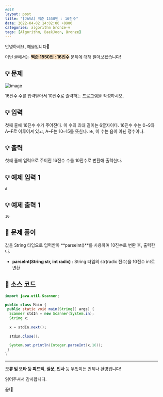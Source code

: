 ```yaml
---
#018
layout: post
title: "[JAVA] 백준 1550번 : 16진수"
date: 2022-04-02 14:02:00 +0900
categories: algorithm bronze-v
tags: [Algorithm, BaekJoon, Bronze]
---
```


안녕하세요, 해을입니다🦖

이번 글에서는 <span style="background-color:#f7ddbe">**백준 1550번 : 16진수**</span> 문제에 대해 알아보겠습니다!

## 💡 문제

![image](https://user-images.githubusercontent.com/39720852/163008851-19a7b1a9-2c43-47ca-912d-e2996bd9e9e0.png)

16진수 수를 입력받아서 10진수로 출력하는 프로그램을 작성하시오.

## 💡 입력

첫째 줄에 16진수 수가 주어진다. 이 수의 최대 길이는 6글자이다. 16진수 수는 0~9와 A~F로 이루어져 있고, A~F는 10~15를 뜻한다. 또, 이 수는 음이 아닌 정수이다.

## 💡 출력

첫째 줄에 입력으로 주어진 16진수 수를 10진수로 변환해 출력한다.

## 💡 예제 입력 1

```
A
```

## 💡 예제 출력 1

```
10
```

## 🚩 문제 풀이

값을 String 타입으로 입력받아 **parseInt()**를 사용하여 10진수로 변환 후, 출력한다.

* **parseInt(String str, int radix)**
  : String 타입의 str(radix 진수)을 10진수 int로 변환

## 🚩 소스 코드

``` java
import java.util.Scanner;

public class Main {
 public static void main(String[] args) {
  Scanner stdIn = new Scanner(System.in);
  String x;
  
  x = stdIn.next();
  
  stdIn.close();
  
  System.out.println(Integer.parseInt(x,16));
 }
}
```

---

**오류 및 오타 등 피드백, 질문, 인사** 등 무엇이든 언제나 환영입니다!

읽어주셔서 감사합니다.

끝!🦕
